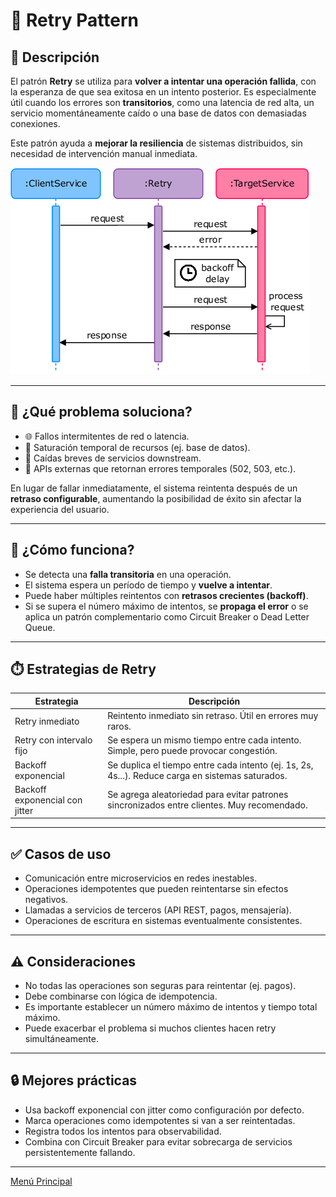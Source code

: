 # 🔁 Retry Pattern

## 🧩 Descripción

El patrón **Retry** se utiliza para **volver a intentar una operación fallida**, con la esperanza de que sea exitosa en un intento posterior. Es especialmente útil cuando los errores son **transitorios**, como una latencia de red alta, un servicio momentáneamente caído o una base de datos con demasiadas conexiones.

Este patrón ayuda a **mejorar la resiliencia** de sistemas distribuidos, sin necesidad de intervención manual inmediata.

![Retry Pattern](../images/Retry-pattern.png)

---

## 🎯 ¿Qué problema soluciona?

- 🌐 Fallos intermitentes de red o latencia.
- 🧱 Saturación temporal de recursos (ej. base de datos).
- 🔌 Caídas breves de servicios downstream.
- 💬 APIs externas que retornan errores temporales (502, 503, etc.).

En lugar de fallar inmediatamente, el sistema reintenta después de un **retraso configurable**, aumentando la posibilidad de éxito sin afectar la experiencia del usuario.

---

## 🧠 ¿Cómo funciona?

- Se detecta una **falla transitoria** en una operación.
- El sistema espera un período de tiempo y **vuelve a intentar**.
- Puede haber múltiples reintentos con **retrasos crecientes (backoff)**.
- Si se supera el número máximo de intentos, se **propaga el error** o se aplica un patrón complementario como Circuit Breaker o Dead Letter Queue.

---

## ⏱️ Estrategias de Retry

| Estrategia                  | Descripción |
|----------------------------|-------------|
| Retry inmediato            | Reintento inmediato sin retraso. Útil en errores muy raros. |
| Retry con intervalo fijo   | Se espera un mismo tiempo entre cada intento. Simple, pero puede provocar congestión. |
| Backoff exponencial        | Se duplica el tiempo entre cada intento (ej. 1s, 2s, 4s...). Reduce carga en sistemas saturados. |
| Backoff exponencial con jitter | Se agrega aleatoriedad para evitar patrones sincronizados entre clientes. Muy recomendado. |

---

## ✅ Casos de uso

- Comunicación entre microservicios en redes inestables.
- Operaciones idempotentes que pueden reintentarse sin efectos negativos.
- Llamadas a servicios de terceros (API REST, pagos, mensajería).
- Operaciones de escritura en sistemas eventualmente consistentes.

---

## ⚠️ Consideraciones
- No todas las operaciones son seguras para reintentar (ej. pagos).
- Debe combinarse con lógica de idempotencia.
- Es importante establecer un número máximo de intentos y tiempo total máximo.
- Puede exacerbar el problema si muchos clientes hacen retry simultáneamente.

---

## 🔒 Mejores prácticas
- Usa backoff exponencial con jitter como configuración por defecto.
- Marca operaciones como idempotentes si van a ser reintentadas.
- Registra todos los intentos para observabilidad.
- Combina con Circuit Breaker para evitar sobrecarga de servicios persistentemente fallando.

---

[Menú Principal](https://github.com/wilfredoha/cloud-architecture-patterns)